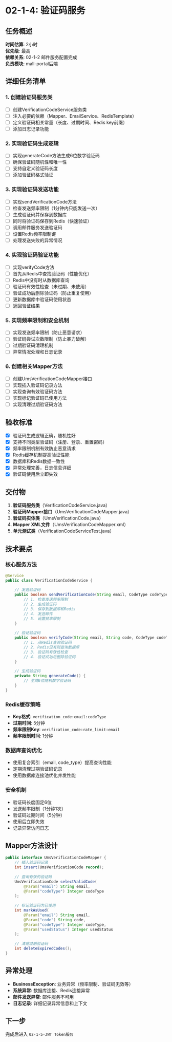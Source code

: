 # 02-1-4: 验证码服务

## 任务概述
**时间估算**: 2小时  
**优先级**: 最高  
**依赖关系**: 02-1-2 邮件服务配置完成  
**负责模块**: mall-portal后端

## 详细任务清单

### 1. 创建验证码服务类
- [ ] 创建VerificationCodeService服务类
- [ ] 注入必要的依赖（Mapper、EmailService、RedisTemplate）
- [ ] 定义验证码相关常量（长度、过期时间、Redis key前缀）
- [ ] 添加日志记录功能

### 2. 实现验证码生成逻辑
- [ ] 实现generateCode方法生成6位数字验证码
- [ ] 确保验证码随机性和唯一性
- [ ] 支持自定义验证码长度
- [ ] 添加验证码格式验证

### 3. 实现验证码发送功能
- [ ] 实现sendVerificationCode方法
- [ ] 检查发送频率限制（1分钟内只能发送一次）
- [ ] 生成验证码并保存到数据库
- [ ] 同时将验证码保存到Redis（快速验证）
- [ ] 调用邮件服务发送验证码
- [ ] 设置Redis频率限制键
- [ ] 处理发送失败的异常情况

### 4. 实现验证码验证功能
- [ ] 实现verifyCode方法
- [ ] 首先从Redis中查找验证码（性能优化）
- [ ] Redis中没有时从数据库查询
- [ ] 验证码有效性检查（未过期、未使用）
- [ ] 验证成功后删除验证码（防止重复使用）
- [ ] 更新数据库中验证码使用状态
- [ ] 返回验证结果

### 5. 实现频率限制和安全机制
- [ ] 实现发送频率限制（防止恶意请求）
- [ ] 验证码尝试次数限制（防止暴力破解）
- [ ] 过期验证码清理机制
- [ ] 异常情况处理和日志记录

### 6. 创建相关Mapper方法
- [ ] 创建UmsVerificationCodeMapper接口
- [ ] 实现插入验证码记录方法
- [ ] 实现查询有效验证码方法
- [ ] 实现标记验证码已使用方法
- [ ] 实现清理过期验证码方法

## 验收标准
- [x] 验证码生成逻辑正确，随机性好
- [x] 支持不同类型验证码（注册、登录、重置密码）
- [x] 频率限制机制有效防止恶意请求
- [x] Redis缓存机制提高验证性能
- [x] 数据库和Redis数据一致性
- [x] 异常处理完善，日志信息详细
- [x] 验证码使用后立即失效

## 交付物
1. **验证码服务类**（VerificationCodeService.java）
2. **验证码Mapper接口**（UmsVerificationCodeMapper.java）
3. **验证码实体类**（UmsVerificationCode.java）
4. **Mapper XML文件**（UmsVerificationCodeMapper.xml）
5. **单元测试类**（VerificationCodeServiceTest.java）

## 技术要点

### 核心服务方法
```java
@Service
public class VerificationCodeService {
    
    // 发送验证码
    public boolean sendVerificationCode(String email, CodeType codeType) {
        // 1. 检查发送频率限制
        // 2. 生成验证码
        // 3. 保存到数据库和Redis
        // 4. 发送邮件
        // 5. 设置频率限制
    }
    
    // 验证验证码
    public boolean verifyCode(String email, String code, CodeType codeType) {
        // 1. 从Redis查询验证码
        // 2. Redis没有则查询数据库
        // 3. 验证码有效性检查
        // 4. 验证成功后删除验证码
    }
    
    // 生成验证码
    private String generateCode() {
        // 生成6位随机数字验证码
    }
}
```

### Redis缓存策略
- **Key格式**: `verification_code:email:codeType`
- **过期时间**: 5分钟
- **频率限制Key**: `verification_code:rate_limit:email`
- **频率限制时间**: 1分钟

### 数据库查询优化
- 使用复合索引（email, code_type）提高查询性能
- 定期清理过期验证码记录
- 使用数据库连接池优化并发性能

### 安全机制
- 验证码长度固定6位
- 发送频率限制（1分钟1次）
- 验证码过期时间（5分钟）
- 使用后立即失效
- 记录异常访问日志

## Mapper方法设计
```java
public interface UmsVerificationCodeMapper {
    // 插入验证码记录
    int insert(UmsVerificationCode record);
    
    // 查询有效的验证码
    UmsVerificationCode selectValidCode(
        @Param("email") String email, 
        @Param("codeType") Integer codeType
    );
    
    // 标记验证码为已使用
    int markAsUsed(
        @Param("email") String email,
        @Param("code") String code,
        @Param("codeType") Integer codeType,
        @Param("usedStatus") Integer usedStatus
    );
    
    // 清理过期验证码
    int deleteExpiredCodes();
}
```

## 异常处理
- **BusinessException**: 业务异常（频率限制、验证码无效等）
- **系统异常**: 数据库连接、Redis连接异常
- **邮件发送异常**: 邮件服务不可用
- **日志记录**: 详细记录异常信息和上下文

## 下一步
完成后进入 `02-1-5-JWT Token服务`